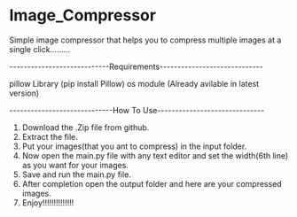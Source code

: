 # Image_Compressor
Simple image compressor that helps you to compress multiple images at a single click.........

----------------------------Requirements-----------------------------

pillow Library (pip install Pillow)
os module (Already avilable in latest version)

-----------------------------How To Use------------------------------

1. Download the .Zip file from github.
2. Extract the file.
3. Put your images(that you ant to compress) in the input folder.
4. Now open the main.py file with any text editor and set the width(6th line) as you want for your images.
5. Save and run the main.py file.
6. After completion open the output folder and here are your compressed images.
7. Enjoy!!!!!!!!!!!!!!
